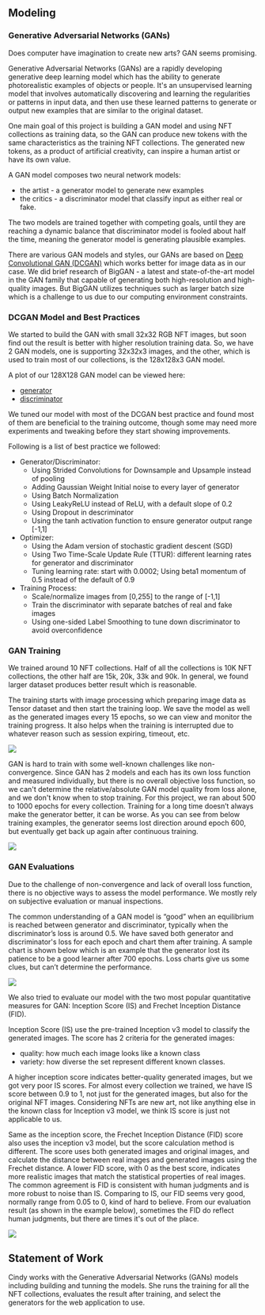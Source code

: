 ## Modeling

### Generative Adversarial Networks (GANs)
Does computer have imagination to create new arts? GAN seems promising. 

Generative Adversarial Networks (GANs) are a rapidly developing generative deep learning model which has the ability to generate photorealistic examples of objects or people. It's an unsupervised learning model that involves automatically discovering and learning the regularities or patterns in input data, and then use these learned patterns to generate or output new examples that are similar to the original dataset.

One main goal of this project is building a GAN model and using NFT collections as training data, so the GAN can produce new tokens with the same characteristics as the training NFT collections. The generated new tokens, as a product of artificial creativity, can inspire a human artist or have its own value.

A GAN model composes two neural network models:
- the artist - a generator model to generate new examples
- the critics - a discriminator model that classify input as either real or fake. 

The two models are trained together with competing goals, until they are reaching a dynamic balance that discriminator model is fooled about half the time, meaning the generator model is generating plausible examples.

There are various GAN models and styles, our GANs are based on [Deep Convolutional GAN (DCGAN)](https://www.tensorflow.org/tutorials/generative/dcgan) which works better for image data as in our case. We did brief research of BigGAN - a latest and state-of-the-art model in the GAN family that capable of generating both high-resolution and high-quality images. But BigGAN utilizes techniques such as larger batch size which is a challenge to us due to our computing environment constraints.

### DCGAN Model and Best Practices
We started to build the GAN with small 32x32 RGB NFT images, but soon find out the result is better with higher resolution training data. So, we have 2 GAN models, one is supporting 32x32x3 images, and the other, which is used to train
most of our collections, is the 128x128x3 GAN model.

A plot of our 128X128 GAN model can be viewed here:
- [generator](https://github.com/snowshine/NFTCreators/blob/main/docs/generator_plot.png)
- [discriminator](https://github.com/snowshine/NFTCreators/blob/main/docs/discriminator_plot.png)

We tuned our model with most of the DCGAN best practice and found most of them are beneficial to the training outcome, though some may need more experiments and tweaking before they start showing improvements. 

Following is a list of best practice we followed:
- Generator/Discriminator:
    - Using Strided Convolutions for Downsample and Upsample instead of pooling
    - Adding Gaussian Weight Initial noise to every layer of generator
    - Using Batch Normalization
    - Using LeakyReLU instead of ReLU, with a default slope of 0.2
    - Using Dropout in descriminator
    - Using the tanh activation function to ensure generator output range [-1,1]
- Optimizer:
    - Using the Adam version of stochastic gradient descent (SGD)
    - Using Two Time-Scale Update Rule (TTUR): different learning rates for generator and discriminator
    - Tuning learning rate: start with 0.0002; Using beta1 momentum of 0.5 instead of the default of 0.9
- Training Process:
    - Scale/normalize images from [0,255] to the range of [-1,1]    
    - Train the discriminator with separate batches of real and fake images
    - Using one-sided Label Smoothing to tune down discriminator to avoid overconfidence

### GAN Training

We trained around 10 NFT collections. Half of all the collections is 10K NFT collections, the other half are 15k, 20k, 33k and 90k. In general, we found larger dataset produces better result which is reasonable. 

The training starts with image processing which preparing image data as Tensor dataset and then start the training loop. We save the model as well as the generated images every 15 epochs, so we can view and monitor the training progress. It also helps when the training is interrupted due to whatever reason such as session expiring, timeout, etc.

<img src="https://github.com/snowshine/NFTCreators/blob/main/docs/gan_train_flow.JPG">

GAN is hard to train with some well-known challenges like non-convergence. Since GAN has 2 models and each has its own loss function and measured individually, but there is no overall objective loss function, so we can't determine the relative/absolute GAN model quality from loss alone, and we don't know when to stop training. For this project, we ran about 500 to 1000 epochs for every collection. Training for a long time doesn’t always make the generator better, it can be worse. As you can see from below training examples, the generator seems lost direction around epoch 600, but eventually get back up again after continuous training.

<img src="https://github.com/snowshine/NFTCreators/blob/main/docs/gan_training.jpg">

### GAN Evaluations

Due to the challenge of non-convergence and lack of overall loss function, there is no objective ways to assess the model performance. We mostly rely on subjective evaluation or manual inspections. 

The common understanding of a GAN model is “good” when an equilibrium is reached between generator and discriminator, typically when the discriminator’s loss is around 0.5. We have saved both generator and discriminator's loss for each epoch and chart them after training. A sample chart is shown below which is an example that the generator lost its patience to be a good learner after 700 epochs. Loss charts give us some clues, but can’t determine the performance.

<img src="https://github.com/snowshine/NFTCreators/blob/main/docs/training_loss_chart.JPG">

We also tried to evaluate our model with the two most popular quantitative measures for GAN: Inception Score (IS) and Frechet Inception Distance (FID).

Inception Score (IS) use the pre-trained Inception v3 model to classify the generated images. The score has 2 criteria for the generated images:
- quality: how much each image looks like a known class
- variety: how diverse the set represent different known classes.

A higher inception score indicates better-quality generated images, but we got very poor IS scores. For almost every collection we trained, we have IS score between 0.9 to 1, not just for the generated images, but also for the original NFT images. Considering NFTs are new art, not like anything else in the known class for Inception v3 model, we think IS score is just not applicable to us.

Same as the inception score, the Frechet Inception Distance (FID) score also uses the inception v3 model, but the score calculation method is different. The score uses both generated images and original images, and calculate the distance between real images and generated images using the Frechet distance. A lower FID score, with 0 as the best score, indicates more realistic images that match the statistical properties of real images. The common agreement is FID is consistent with human judgments and is more robust to noise than IS. Comparing to IS, our FID seems very good, normally range from 0.05 to 0, kind of hard to believe. From our evaluation result (as shown in the example below), sometimes the FID do reflect human judgments, but there are times it's out of the place.

<img src="https://github.com/snowshine/NFTCreators/blob/main/docs/gan_evaluation.JPG">



## Statement of Work

Cindy works with the Generative Adversarial Networks (GANs) models including  building and tunning the models. She runs the training for all the NFT collections, evaluates the result after training, and select the generators for the web application to use.

